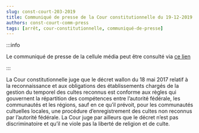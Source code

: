 ```yaml
---   
slug: const-court-203-2019
title: Communiqué de presse de la Cour constitutionnelle du 19-12-2019
authors: const-court-comm-press
tags: [arrêt, cour-constitutionnelle, communiqué-de-presse]
---
```


:::info

Le communiqué de presse de la cellule média peut être consulté via [ce lien](https://www.const-court.be/public/f/2019/2019-203f-info.pdf) 

:::

La Cour constitutionnelle juge que le décret wallon du 18 mai 2017 relatif à la reconnaissance et aux obligations des établissements chargés de la gestion du temporel des cultes reconnus est conforme aux règles qui gouvernent la répartition des compétences entre l’autorité fédérale, les communautés et les régions, sauf en ce qu’il prévoit, pour les communautés cultuelles locales, une procédure d’enregistrement des cultes non reconnus par l’autorité fédérale. La Cour juge par ailleurs que le décret n’est pas discriminatoire et qu’il ne viole pas la liberté de religion et de culte. 
